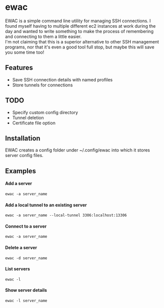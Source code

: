 # ewac
EWAC is a simple command line utility for managing SSH connections. I found myself having to multiple different ec2 instances at work during the day and wanted to write something to make the process of remembering and connecting to them a little easier.  
I'm not claiming that this is a superior alternative to other SSH management programs, nor that it's even a good tool full stop, but maybe this will save you some time too!  

## Features
- Save SSH connection details with named profiles
- Store tunnels for connections

## TODO
- Specify custom config directory
- Tunnel deletion
- Certificate file option

## Installation
EWAC creates a config folder under ~/.config/ewac into which it stores server config files.

## Examples
#### Add a server
`ewac -a server_name`
#### Add a local tunnel to an existing server
`ewac -a server_name --local-tunnel 3306:localhost:13306`
#### Connect to a server
`ewac -a server_name`
#### Delete a server
`ewac -d server_name`
#### List servers
`ewac -l`
#### Show server details
`ewac -l server_name`
